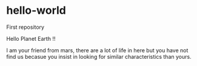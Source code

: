 # hello-world
First repository

Hello Planet Earth !!

I am your friend from mars, there are a lot of life in here but you have not find us becasue you
insist in looking for similar characteristics than yours.  
